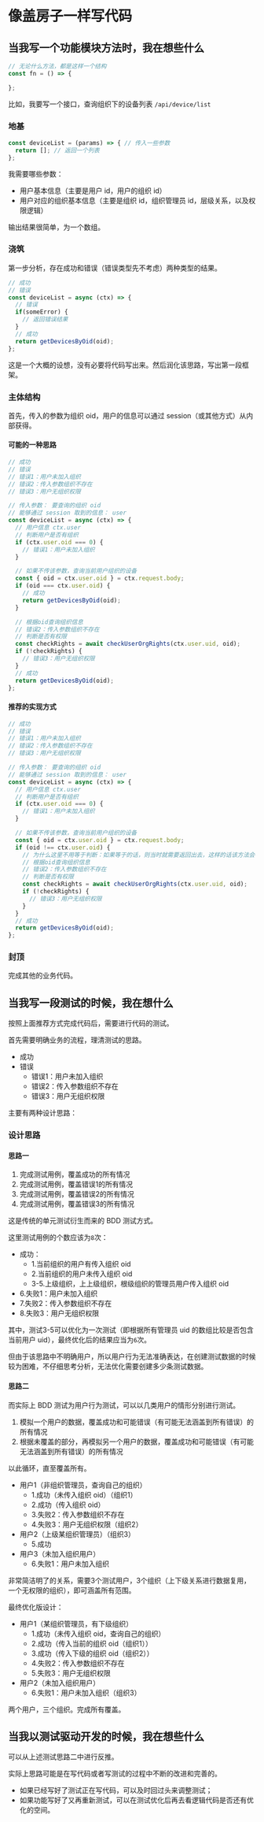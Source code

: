 # 像盖房子一样写代码

## 当我写一个功能模块方法时，我在想些什么

```js
// 无论什么方法，都是这样一个结构
const fn = () => {

};
```

比如，我要写一个接口，查询组织下的设备列表 `/api/device/list`

### 地基

```js
const deviceList = (params) => { // 传入一些参数
  return []; // 返回一个列表
};
```

我需要哪些参数：

- 用户基本信息（主要是用户 id，用户的组织 id）
- 用户对应的组织基本信息（主要是组织 id，组织管理员 id，层级关系，以及权限逻辑）

输出结果很简单，为一个数组。

### 浇筑

第一步分析，存在成功和错误（错误类型先不考虑）两种类型的结果。

```js
// 成功
// 错误
const deviceList = async (ctx) => {
  // 错误
  if(someError) {
    // 返回错误结果
  }
  // 成功
  return getDevicesByOid(oid);
};
```

这是一个大概的设想，没有必要将代码写出来。然后润化该思路，写出第一段框架。

### 主体结构

首先，传入的参数为组织 oid，用户的信息可以通过 session（或其他方式）从内部获得。

#### 可能的一种思路

```js
// 成功
// 错误
// 错误1：用户未加入组织
// 错误2：传入参数组织不存在
// 错误3：用户无组织权限

// 传入参数： 要查询的组织 oid
// 能够通过 session 取到的信息： user
const deviceList = async (ctx) => {
  // 用户信息 ctx.user
  // 判断用户是否有组织
  if (ctx.user.oid === 0) {
    // 错误1：用户未加入组织
  }

  // 如果不传该参数，查询当前用户组织的设备
  const { oid = ctx.user.oid } = ctx.request.body;
  if (oid === ctx.user.oid) {
    // 成功
    return getDevicesByOid(oid);
  }

  // 根据oid查询组织信息
  // 错误2：传入参数组织不存在
  // 判断是否有权限
  const checkRights = await checkUserOrgRights(ctx.user.uid, oid);
  if (!checkRights) {
    // 错误3：用户无组织权限
  }
  // 成功
  return getDevicesByOid(oid);
};
```

#### 推荐的实现方式

```js
// 成功
// 错误
// 错误1：用户未加入组织
// 错误2：传入参数组织不存在
// 错误3：用户无组织权限

// 传入参数： 要查询的组织 oid
// 能够通过 session 取到的信息： user
const deviceList = async (ctx) => {
  // 用户信息 ctx.user
  // 判断用户是否有组织
  if (ctx.user.oid === 0) {
    // 错误1：用户未加入组织
  }

  // 如果不传该参数，查询当前用户组织的设备
  const { oid = ctx.user.oid } = ctx.request.body;
  if (oid !== ctx.user.oid) {
    // 为什么这里不用等于判断：如果等于的话，则当时就需要返回出去，这样的话该方法会有两个成功的 return
    // 根据oid查询组织信息
    // 错误2：传入参数组织不存在
    // 判断是否有权限
    const checkRights = await checkUserOrgRights(ctx.user.uid, oid);
    if (!checkRights) {
      // 错误3：用户无组织权限
    }
  }
  // 成功
  return getDevicesByOid(oid);
};
```

### 封顶

完成其他的业务代码。

## 当我写一段测试的时候，我在想什么

按照上面推荐方式完成代码后，需要进行代码的测试。

首先需要明确业务的流程，理清测试的思路。

- 成功
- 错误
  - 错误1：用户未加入组织
  - 错误2：传入参数组织不存在
  - 错误3：用户无组织权限

主要有两种设计思路：

### 设计思路

#### 思路一

1. 完成测试用例，覆盖成功的所有情况
2. 完成测试用例，覆盖错误1的所有情况
3. 完成测试用例，覆盖错误2的所有情况
4. 完成测试用例，覆盖错误3的所有情况

这是传统的单元测试衍生而来的 BDD 测试方式。

这里测试用例的个数应该为`8`次：

- 成功：
  - 1.当前组织的用户有传入组织 oid
  - 2.当前组织的用户未传入组织 oid
  - 3-5.上级组织，上上级组织，根级组织的管理员用户传入组织 oid 
- 6.失败1：用户未加入组织
- 7.失败2：传入参数组织不存在
- 8.失败3：用户无组织权限

其中，测试3-5可以优化为一次测试（即根据所有管理员 uid 的数组比较是否包含当前用户 uid），最终优化后的结果应当为`6`次。

但由于该思路中不明确用户，所以用户行为无法准确表达，在创建测试数据的时候较为困难，不仔细思考分析，无法优化需要创建多少条测试数据。

#### 思路二

而实际上 BDD 测试为用户行为测试，可以以几类用户的情形分别进行测试。

1. 模拟一个用户的数据，覆盖成功和可能错误（有可能无法涵盖到所有错误）的所有情况
2. 根据未覆盖的部分，再模拟另一个用户的数据，覆盖成功和可能错误（有可能无法涵盖到所有错误）的所有情况

以此循环，直至覆盖所有。

- 用户1（非组织管理员，查询自己的组织）
  - 1.成功（未传入组织 oid）（组织1）
  - 2.成功（传入组织 oid）
  - 3.失败2：传入参数组织不存在
  - 4.失败3：用户无组织权限（组织2）
- 用户2（上级某组织管理员）（组织3）
  - 5.成功
- 用户3（未加入组织用户）
  - 6.失败1：用户未加入组织

非常简洁明了的关系，需要3个测试用户，3个组织（上下级关系进行数据复用，一个无权限的组织），即可涵盖所有范围。

最终优化版设计：

- 用户1（某组织管理员，有下级组织）
  - 1.成功（未传入组织 oid，查询自己的组织）
  - 2.成功（传入当前的组织 oid（组织1））
  - 3.成功（传入下级的组织 oid（组织2））
  - 4.失败2：传入参数组织不存在
  - 5.失败3：用户无组织权限
- 用户2（未加入组织用户）
  - 6.失败1：用户未加入组织（组织3）

两个用户，三个组织。完成所有覆盖。

## 当我以测试驱动开发的时候，我在想些什么

可以从上述测试思路二中进行反推。

实际上思路可能是在写代码或者写测试的过程中不断的改进和完善的。

- 如果已经写好了测试正在写代码，可以及时回过头来调整测试；
- 如果功能写好了又再重新测试，可以在测试优化后再去看逻辑代码是否还有优化的空间。

